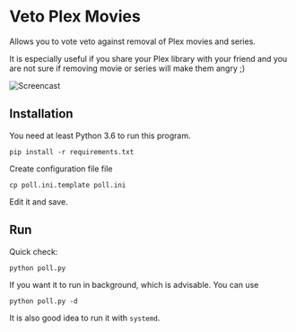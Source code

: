 Veto Plex Movies
================

Allows you to vote veto against removal of Plex movies and series.

It is especially useful if you share your Plex library with your friend and
you are not sure if removing movie or series will make them angry ;)

![Screencast](https://i.imgur.com/jIxi3M1.gif "Screencast")


## Installation
You need at least Python 3.6 to run this program.
```
pip install -r requirements.txt
```

Create configuration file file
```
cp poll.ini.template poll.ini
```

Edit it and save.


## Run
Quick check:
```
python poll.py
```

If you want it to run in background, which is advisable.  You can use

```
python poll.py -d
```

It is also good idea to run it with `systemd`.
